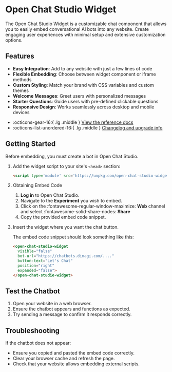 # Open Chat Studio Widget

The Open Chat Studio Widget is a customizable chat component that allows you to easily embed conversational AI bots into any website. Create engaging user experiences with minimal setup and extensive customization options.

## Features

- **Easy Integration**: Add to any website with just a few lines of code
- **Flexible Embedding**: Choose between widget component or iframe methods
- **Custom Styling**: Match your brand with CSS variables and custom themes
- **Welcome Messages**: Greet users with personalized messages
- **Starter Questions**: Guide users with pre-defined clickable questions
- **Responsive Design**: Works seamlessly across desktop and mobile devices

<div class="grid cards" markdown>

-   :octicons-gear-16:{ .lg .middle } [View the reference docs](reference.md)
-   :octicons-list-unordered-16:{ .lg .middle } [Changelog and upgrade info](changelog.md)

</div>

## Getting Started

Before embedding, you must create a bot in Open Chat Studio.

1. Add the widget script to your site's `<head>` section:
   
      ```html
      <script type='module' src='https://unpkg.com/open-chat-studio-widget@0.4.3/dist/open-chat-studio-widget/open-chat-studio-widget.esm.js' async></script>
      ```

2. Obtaining Embed Code

      1. **Log in** to Open Chat Studio.
      2. Navigate to the **Experiment** you wish to embed.
      3. Click on the :fontawesome-regular-window-maximize: **Web** channel and select :fontawesome-solid-share-nodes: **Share**
      4. Copy the provided embed code snippet.

3. Insert the widget where you want the chat button.

      The embed code snippet should look something like this:

      ```html
      <open-chat-studio-widget
        visible="false"
        bot-url="https://chatbots.dimagi.com/...."
        button-text="Let's Chat"
        position="right"
        expanded="false">
      </open-chat-studio-widget>
      ```

## Test the Chatbot

1. Open your website in a web browser.
2. Ensure the chatbot appears and functions as expected.
3. Try sending a message to confirm it responds correctly.

## Troubleshooting

If the chatbot does not appear:

- Ensure you copied and pasted the embed code correctly.
- Clear your browser cache and refresh the page.
- Check that your website allows embedding external scripts.
